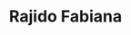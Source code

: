 ---
title: "Rajido Fabiana"
url: /general-martin-miguel-de-gueemes/rajido-fabiana/
shop: Lebensmittel
---